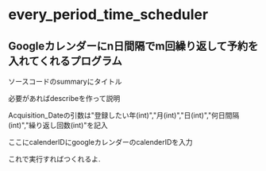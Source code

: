 # every_period_time_scheduler

## Googleカレンダーにn日間隔でm回繰り返して予約を入れてくれるプログラム

ソースコードのsummaryにタイトル

必要があればdescribeを作って説明

Acquisition_Dateの引数は"登録したい年(int)","月(int)","日(int)","何日間隔(int)","繰り返し回数(int)"を記入

ここにcalenderIDにgoogleカレンダーのcalenderIDを入力

これで実行すればつくれるよ.
